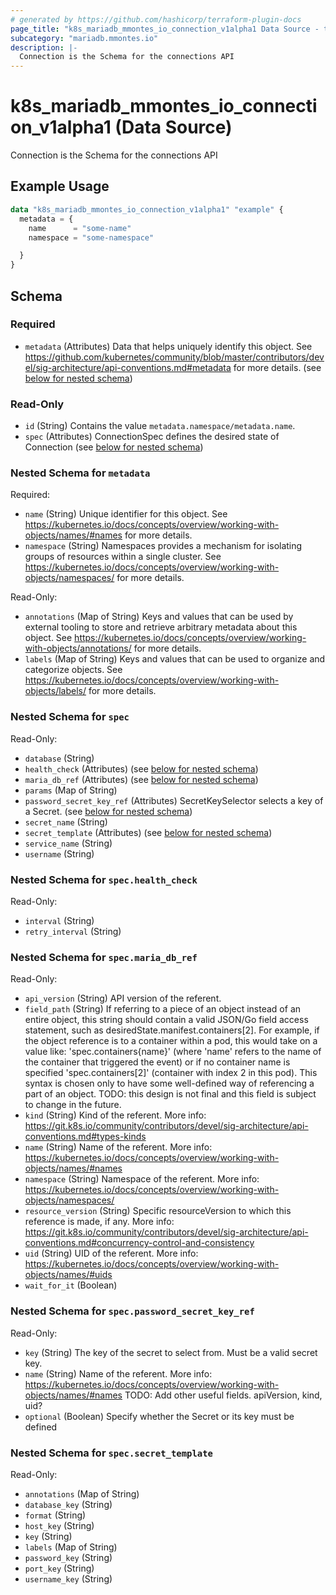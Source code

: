 ```yaml
---
# generated by https://github.com/hashicorp/terraform-plugin-docs
page_title: "k8s_mariadb_mmontes_io_connection_v1alpha1 Data Source - terraform-provider-k8s"
subcategory: "mariadb.mmontes.io"
description: |-
  Connection is the Schema for the connections API
---
```


# k8s_mariadb_mmontes_io_connection_v1alpha1 (Data Source)

Connection is the Schema for the connections API

## Example Usage

```terraform
data "k8s_mariadb_mmontes_io_connection_v1alpha1" "example" {
  metadata = {
    name      = "some-name"
    namespace = "some-namespace"

  }
}
```

<!-- schema generated by tfplugindocs -->
## Schema

### Required

- `metadata` (Attributes) Data that helps uniquely identify this object. See https://github.com/kubernetes/community/blob/master/contributors/devel/sig-architecture/api-conventions.md#metadata for more details. (see [below for nested schema](#nestedatt--metadata))

### Read-Only

- `id` (String) Contains the value `metadata.namespace/metadata.name`.
- `spec` (Attributes) ConnectionSpec defines the desired state of Connection (see [below for nested schema](#nestedatt--spec))

<a id="nestedatt--metadata"></a>
### Nested Schema for `metadata`

Required:

- `name` (String) Unique identifier for this object. See https://kubernetes.io/docs/concepts/overview/working-with-objects/names/#names for more details.
- `namespace` (String) Namespaces provides a mechanism for isolating groups of resources within a single cluster. See https://kubernetes.io/docs/concepts/overview/working-with-objects/namespaces/ for more details.

Read-Only:

- `annotations` (Map of String) Keys and values that can be used by external tooling to store and retrieve arbitrary metadata about this object. See https://kubernetes.io/docs/concepts/overview/working-with-objects/annotations/ for more details.
- `labels` (Map of String) Keys and values that can be used to organize and categorize objects. See https://kubernetes.io/docs/concepts/overview/working-with-objects/labels/ for more details.


<a id="nestedatt--spec"></a>
### Nested Schema for `spec`

Read-Only:

- `database` (String)
- `health_check` (Attributes) (see [below for nested schema](#nestedatt--spec--health_check))
- `maria_db_ref` (Attributes) (see [below for nested schema](#nestedatt--spec--maria_db_ref))
- `params` (Map of String)
- `password_secret_key_ref` (Attributes) SecretKeySelector selects a key of a Secret. (see [below for nested schema](#nestedatt--spec--password_secret_key_ref))
- `secret_name` (String)
- `secret_template` (Attributes) (see [below for nested schema](#nestedatt--spec--secret_template))
- `service_name` (String)
- `username` (String)

<a id="nestedatt--spec--health_check"></a>
### Nested Schema for `spec.health_check`

Read-Only:

- `interval` (String)
- `retry_interval` (String)


<a id="nestedatt--spec--maria_db_ref"></a>
### Nested Schema for `spec.maria_db_ref`

Read-Only:

- `api_version` (String) API version of the referent.
- `field_path` (String) If referring to a piece of an object instead of an entire object, this string should contain a valid JSON/Go field access statement, such as desiredState.manifest.containers[2]. For example, if the object reference is to a container within a pod, this would take on a value like: 'spec.containers{name}' (where 'name' refers to the name of the container that triggered the event) or if no container name is specified 'spec.containers[2]' (container with index 2 in this pod). This syntax is chosen only to have some well-defined way of referencing a part of an object. TODO: this design is not final and this field is subject to change in the future.
- `kind` (String) Kind of the referent. More info: https://git.k8s.io/community/contributors/devel/sig-architecture/api-conventions.md#types-kinds
- `name` (String) Name of the referent. More info: https://kubernetes.io/docs/concepts/overview/working-with-objects/names/#names
- `namespace` (String) Namespace of the referent. More info: https://kubernetes.io/docs/concepts/overview/working-with-objects/namespaces/
- `resource_version` (String) Specific resourceVersion to which this reference is made, if any. More info: https://git.k8s.io/community/contributors/devel/sig-architecture/api-conventions.md#concurrency-control-and-consistency
- `uid` (String) UID of the referent. More info: https://kubernetes.io/docs/concepts/overview/working-with-objects/names/#uids
- `wait_for_it` (Boolean)


<a id="nestedatt--spec--password_secret_key_ref"></a>
### Nested Schema for `spec.password_secret_key_ref`

Read-Only:

- `key` (String) The key of the secret to select from.  Must be a valid secret key.
- `name` (String) Name of the referent. More info: https://kubernetes.io/docs/concepts/overview/working-with-objects/names/#names TODO: Add other useful fields. apiVersion, kind, uid?
- `optional` (Boolean) Specify whether the Secret or its key must be defined


<a id="nestedatt--spec--secret_template"></a>
### Nested Schema for `spec.secret_template`

Read-Only:

- `annotations` (Map of String)
- `database_key` (String)
- `format` (String)
- `host_key` (String)
- `key` (String)
- `labels` (Map of String)
- `password_key` (String)
- `port_key` (String)
- `username_key` (String)

